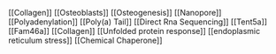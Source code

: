 [[Collagen]]
[[Osteoblasts]]
[[Osteogenesis]]
[[Nanopore]]
[[Polyadenylation]]
[[Poly(a) Tail]]
[[Direct Rna Sequencing]]
[[Tent5a]]
[[Fam46a]]
[[Collagen]]
[[Unfolded protein response]]
[[endoplasmic reticulum stress]]
[[Chemical Chaperone]]
